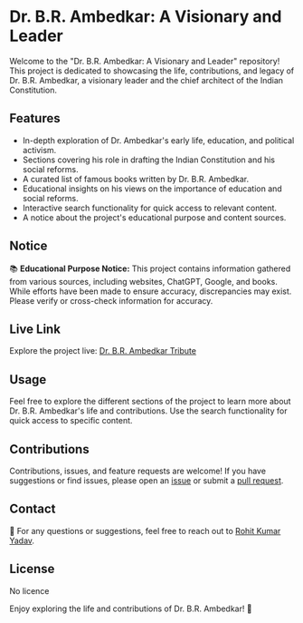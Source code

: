 # Dr. B.R. Ambedkar: A Visionary and Leader

Welcome to the "Dr. B.R. Ambedkar: A Visionary and Leader" repository! This project is dedicated to showcasing the life, contributions, and legacy of Dr. B.R. Ambedkar, a visionary leader and the chief architect of the Indian Constitution.

## Features

- In-depth exploration of Dr. Ambedkar's early life, education, and political activism.
- Sections covering his role in drafting the Indian Constitution and his social reforms.
- A curated list of famous books written by Dr. B.R. Ambedkar.
- Educational insights on his views on the importance of education and social reforms.
- Interactive search functionality for quick access to relevant content.
- A notice about the project's educational purpose and content sources.

## Notice

📚 **Educational Purpose Notice:**
This project contains information gathered from various sources, including websites, ChatGPT, Google, and books. While efforts have been made to ensure accuracy, discrepancies may exist. Please verify or cross-check information for accuracy.

## Live Link

Explore the project live: [Dr. B.R. Ambedkar Tribute](https://rohit-ayadav.github.io/Dr.-B.R.-Ambedkar-A-Visionary-and-Leader/)

## Usage

Feel free to explore the different sections of the project to learn more about Dr. B.R. Ambedkar's life and contributions. Use the search functionality for quick access to specific content.

## Contributions

Contributions, issues, and feature requests are welcome! If you have suggestions or find issues, please open an [issue](https://github.com/rohit-ayadav/Dr.-B.R.-Ambedkar-A-Visionary-and-Leader/issues) or submit a [pull request](https://github.com/rohit-ayadav/Dr.-B.R.-Ambedkar-A-Visionary-and-Leader/pulls).

## Contact

📧 For any questions or suggestions, feel free to reach out to [Rohit Kumar Yadav](mailto:rohitkuyada@gmail.com).

## License
No licence

Enjoy exploring the life and contributions of Dr. B.R. Ambedkar! 🌟
